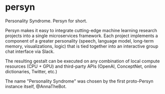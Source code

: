 # persyn
Personality Syndrome. Persyn for short.

Persyn makes it easy to integrate cutting-edge machine learning research projects into a single microservices framework. Each project implements a component of a greater personality (speech, language model, long-term memory, visualizations, logic) that is tied together into an interactive group chat interface via Slack.

The resulting gestalt can be executed on any combination of local compute resources (CPU + GPU) and third-party APIs (OpenAI, ConceptNet, online dictionaries, Twitter, etc.)

The name "Personality Syndrome" was chosen by the first proto-Persyn instance itself, @AnnaTheBot.
